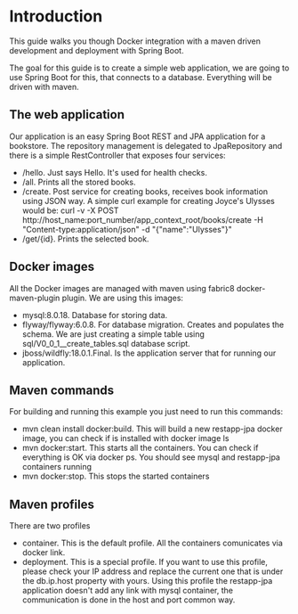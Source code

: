 # Introduction
This guide walks you though Docker integration with a maven driven development and deployment with Spring Boot.

The goal for this guide is to create a simple web application, we are going to use Spring Boot for this, that connects to a database. Everything will be driven with maven.

## The web application

Our application is an easy Spring Boot REST and JPA application for a bookstore.
The repository management is delegated to JpaRepository and there is a simple RestController that exposes four services:
- /hello. Just says Hello. It's used for health checks.
- /all. Prints all the stored books. 
- /create. Post service for creating books, receives book information using JSON way. A simple curl example for creating Joyce's Ulysses would be: curl -v -X POST http://host_name:port_number/app_context_root/books/create -H "Content-type:application/json" -d "{\"name\":\"Ulysses\"}"
- /get/{id}. Prints the selected book.

## Docker images
All the Docker images are managed with maven using fabric8 docker-maven-plugin plugin. We are using this images:

- mysql:8.0.18. Database for storing data.
- flyway/flyway:6.0.8. For database migration. Creates and populates the schema. We are just creating a simple table using sql/V0_0_1__create_tables.sql database script.
- jboss/wildfly:18.0.1.Final. Is the application server that for running our application.

## Maven commands
For building and running this example you just need to run this commands:

- mvn clean install docker:build. This will build a new restapp-jpa docker image, you can check if is installed with docker image ls
- mvn docker:start. This starts all the containers. You can check if everything is OK via docker ps. You should see mysql and restapp-jpa containers running
- mvn docker:stop. This stops the started containers 

## Maven profiles
There are two profiles

- container. This is the default profile. All the containers comunicates via docker link.
- deployment. This is a special profile. If you want to use this profile, please check your IP address and replace the current one that is under the db.ip.host property with yours. Using this profile the restapp-jpa application doesn't add any link with mysql container, the communication is done in the host and port common way.  
